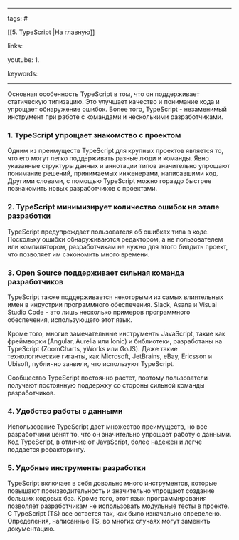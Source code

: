 ____

tags: #

[[5. TypeScript |На главную]]

links: 

youtube: 
1. 

keywords:

_____


Основная особенность TypeScript в том, что он поддерживает статическую типизацию. Это улучшает качество и понимание кода и упрощает обнаружение ошибок. Более того, TypeScript - незаменимый инструмент при работе с командами и несколькими разработчиками.

### 1. TypeScript упрощает знакомство с проектом

Одним из преимуществ TypeScript для крупных проектов является то, что его могут легко поддерживать разные люди и команды. Явно указанные структуры данных и аннотации типов значительно упрощают понимание решений, принимаемых инженерами, написавшими код. Другими словами, с помощью TypeScript можно гораздо быстрее познакомить новых разработчиков с проектами.

### 2. TypeScript минимизирует количество ошибок на этапе разработки

TypeScript предупреждает пользователя об ошибках типа в коде. Поскольку ошибки обнаруживаются редактором, а не пользователем или компилятором, разработчикам не нужно для этого билдить проект, что позволяет им сэкономить много времени.

### 3. Open Source поддерживает сильная команда разработчиков

TypeScript также поддерживается некоторыми из самых влиятельных имен в индустрии программного обеспечения. Slack, Asana и Visual Studio Code - это лишь несколько примеров программного обеспечения, использующего этот язык.

Кроме того, многие замечательные инструменты JavaScript, такие как фреймворки (Angular, Aurelia или Ionic) и библиотеки, разработаны на TypeScript (ZoomCharts, yWorks или GoJS). Даже такие технологические гиганты, как Microsoft, JetBrains, eBay, Ericsson и Ubisoft, публично заявили, что используют TypeScript.

Сообщество TypeScript постоянно растет, поэтому пользователи получают постоянную поддержку со стороны сильной команды разработчиков.

### 4. Удобство работы с данными

Использование TypeScript дает множество преимуществ, но все разработчики ценят то, что он значительно упрощает работу с данными. Код TypeScript, в отличие от JavaScript, более надежен и легче поддается рефакторингу.

### 5. Удобные инструменты разработки

TypeScript включает в себя довольно много инструментов, которые повышают производительность и значительно упрощают создание больших кодовых баз. Кроме того, этот язык программирования позволяет разработчикам не использовать модульные тесты в проекте. С TypeScript (TS) все остается так, как было изначально определено. Определения, написанные TS, во многих случаях могут заменить документацию.
